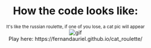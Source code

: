 <div align="center">
  <h1>How the code looks like:</h1>
  <sub>It's like the russian roulette, if one of you lose, a cat pic will appear</sub>
  <br/>
  <img src="https://i.imgur.com/g1voXZK.gif" alt="gif">
  <br/>
  Play here: https://fernandauriel.github.io/cat_roulette/
<div>
